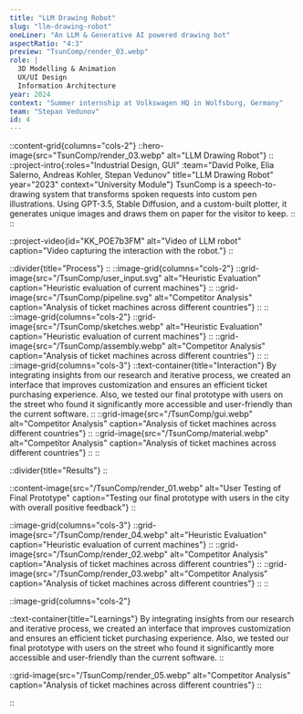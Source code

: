 ```yaml
---
title: "LLM Drawing Robot"
slug: "llm-drawing-robot"
oneLiner: "An LLM & Generative AI powered drawing bot"
aspectRatio: "4:3"
preview: "TsunComp/render_03.webp"
role: |
  3D Modelling & Animation  
  UX/UI Design  
  Information Architecture
year: 2024
context: "Summer internship at Volkswagen HQ in Wolfsburg, Germany"
team: "Stepan Vedunov"
id: 4
---
```


::content-grid{columns="cols-2"}
::hero-image{src="TsunComp/render_03.webp" alt="LLM Drawing Robot"}
::
::project-intro{:roles="Industrial Design, GUI" :team="David Polke, Elia Salerno, Andreas Kohler, Stepan Vedunov" title="LLM Drawing Robot" year="2023" context="University Module"}
TsunComp is a speech-to-drawing system that transforms spoken requests into custom pen illustrations. Using GPT-3.5, Stable Diffusion, and a custom-built plotter, it generates unique images and draws them on paper for the visitor to keep.
::
::

::project-video{id="KK_POE7b3FM" alt="Video of LLM robot" caption="Video capturing the interaction with the robot."}
::

::divider{title="Process"}
::
::image-grid{columns="cols-2"}
::grid-image{src="/TsunComp/user_input.svg" alt="Heuristic Evaluation" caption="Heuristic evaluation of current machines"}
::
::grid-image{src="/TsunComp/pipeline.svg" alt="Competitor Analysis" caption="Analysis of ticket machines across different countries"}
::
::
::image-grid{columns="cols-2"}
::grid-image{src="/TsunComp/sketches.webp" alt="Heuristic Evaluation" caption="Heuristic evaluation of current machines"}
::
::grid-image{src="/TsunComp/assembly.webp" alt="Competitor Analysis" caption="Analysis of ticket machines across different countries"}
::
::
::image-grid{columns="cols-3"}
::text-container{title="Interaction"}
By integrating insights from our research and iterative process, we created an interface that improves customization and ensures an efficient ticket purchasing experience. Also, we tested our final prototype with users on the street who found it significantly more accessible and user-friendly than the current software.
::
::grid-image{src="/TsunComp/gui.webp" alt="Competitor Analysis" caption="Analysis of ticket machines across different countries"}
::
::grid-image{src="/TsunComp/material.webp" alt="Competitor Analysis" caption="Analysis of ticket machines across different countries"}
::
::

::divider{title="Results"}
::

::content-image{src="/TsunComp/render_01.webp" alt="User Testing of Final Prototype" caption="Testing our final prototype with users in the city with overall positive feedback"}
::

::image-grid{columns="cols-3"}
::grid-image{src="/TsunComp/render_04.webp" alt="Heuristic Evaluation" caption="Heuristic evaluation of current machines"}
::
::grid-image{src="/TsunComp/render_02.webp" alt="Competitor Analysis" caption="Analysis of ticket machines across different countries"}
::
::grid-image{src="/TsunComp/render_03.webp" alt="Competitor Analysis" caption="Analysis of ticket machines across different countries"}
::
::

::image-grid{columns="cols-2"}

::text-container{title="Learnings"}
By integrating insights from our research and iterative process, we created an interface that improves customization and ensures an efficient ticket purchasing experience. Also, we tested our final prototype with users on the street who found it significantly more accessible and user-friendly than the current software.
::

::grid-image{src="/TsunComp/render_05.webp" alt="Competitor Analysis" caption="Analysis of ticket machines across different countries"}
::

<!-- ::grid-image{src="/TsunComp/render_01.webp" alt="Competitor Analysis" caption="Analysis of ticket machines across different countries"}
:: -->

::
